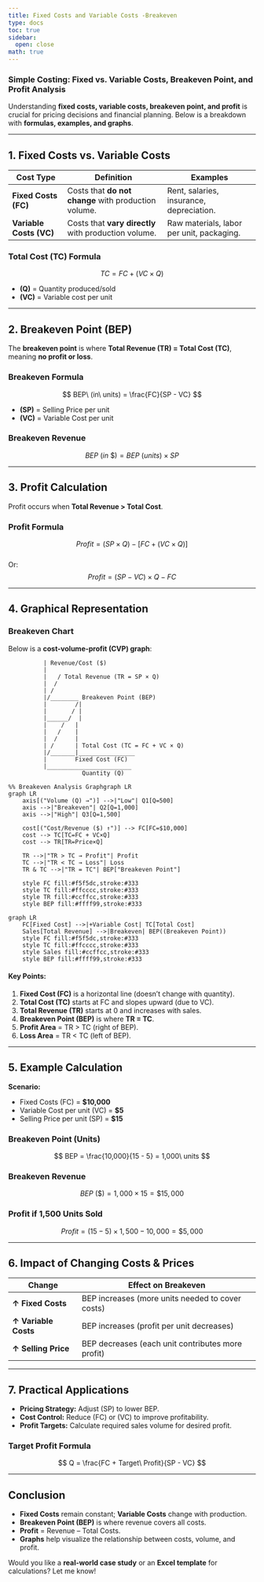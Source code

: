 ```yaml
---
title: Fixed Costs and Variable Costs -Breakeven
type: docs
toc: true
sidebar:
  open: close
math: true  
---
```

### **Simple Costing: Fixed vs. Variable Costs, Breakeven Point, and Profit Analysis**  

Understanding **fixed costs, variable costs, breakeven point, and profit** is crucial for pricing decisions and financial planning. Below is a breakdown with **formulas, examples, and graphs**.

---

## **1. Fixed Costs vs. Variable Costs**  
| **Cost Type** | **Definition** | **Examples** |  
|--------------|--------------|-------------|  
| **Fixed Costs (FC)** | Costs that **do not change** with production volume. | Rent, salaries, insurance, depreciation. |  
| **Variable Costs (VC)** | Costs that **vary directly** with production volume. | Raw materials, labor per unit, packaging. |  

### **Total Cost (TC) Formula**  
$$
TC = FC + (VC \times Q)
$$  
- **\(Q\)** = Quantity produced/sold  
- **\(VC\)** = Variable cost per unit  

---

## **2. Breakeven Point (BEP)**  
The **breakeven point** is where **Total Revenue (TR) = Total Cost (TC)**, meaning **no profit or loss**.  

### **Breakeven Formula**  
$$
BEP\ (in\ units) = \frac{FC}{SP - VC}  
$$  
- **\(SP\)** = Selling Price per unit  
- **\(VC\)** = Variable Cost per unit  

### **Breakeven Revenue**  
$$
BEP\ (in\ \$) = BEP\ (units) \times SP  
$$  

---

## **3. Profit Calculation**  
Profit occurs when **Total Revenue > Total Cost**.  

### **Profit Formula**  
$$
Profit = (SP \times Q) - [FC + (VC \times Q)]  
$$  
Or:  
$$
Profit = (SP - VC) \times Q - FC  
$$  

---

## **4. Graphical Representation**  

### **Breakeven Chart**  
Below is a **cost-volume-profit (CVP) graph**:  

```plaintext
          | Revenue/Cost ($)
          |
          |   / Total Revenue (TR = SP × Q)
          |  /
          | / 
          |/________ Breakeven Point (BEP)
          |        /|
          |       / |
          |______/  |
          |    /   |
          |   /    |
          |  /     |
          | /      | Total Cost (TC = FC + VC × Q)
          |/_______|________________
          |        Fixed Cost (FC)
          |________________________
                     Quantity (Q)
```



```mermaid
%% Breakeven Analysis Graphgraph LR
graph LR
    axis[("Volume (Q) →")] -->|"Low"| Q1[Q=500]
    axis -->|"Breakeven"| Q2[Q=1,000]
    axis -->|"High"| Q3[Q=1,500]
    
    cost[("Cost/Revenue ($) ↑")] --> FC[FC=$10,000]
    cost --> TC[TC=FC + VC×Q]
    cost --> TR[TR=Price×Q]
    
    TR -->|"TR > TC → Profit"| Profit
    TC -->|"TR < TC → Loss"| Loss
    TR & TC -->|"TR = TC"| BEP["Breakeven Point"]
    
    style FC fill:#f5f5dc,stroke:#333
    style TC fill:#ffcccc,stroke:#333
    style TR fill:#ccffcc,stroke:#333
    style BEP fill:#ffff99,stroke:#333
```
```mermaid
graph LR
    FC[Fixed Cost] -->|+Variable Cost| TC[Total Cost]
    Sales[Total Revenue] -->|Breakeven| BEP((Breakeven Point))
    style FC fill:#f5f5dc,stroke:#333
    style TC fill:#ffcccc,stroke:#333
    style Sales fill:#ccffcc,stroke:#333
    style BEP fill:#ffff99,stroke:#333
```
#### **Key Points:**  
1. **Fixed Cost (FC)** is a horizontal line (doesn’t change with quantity).  
2. **Total Cost (TC)** starts at FC and slopes upward (due to VC).  
3. **Total Revenue (TR)** starts at 0 and increases with sales.  
4. **Breakeven Point (BEP)** is where **TR = TC**.  
5. **Profit Area** = TR > TC (right of BEP).  
6. **Loss Area** = TR < TC (left of BEP).  

---

## **5. Example Calculation**  
**Scenario:**  
- Fixed Costs (FC) = **\$10,000**  
- Variable Cost per unit (VC) = **\$5**  
- Selling Price per unit (SP) = **\$15**  

### **Breakeven Point (Units)**  
$$
BEP = \frac{10,000}{15 - 5} = 1,000\ units  
$$  

### **Breakeven Revenue**  
$$
BEP\ (\$) = 1,000 \times 15 = \$15,000  
$$  

### **Profit if 1,500 Units Sold**  
$$
Profit = (15 - 5) \times 1,500 - 10,000 = \$5,000  
$$  

---

## **6. Impact of Changing Costs & Prices**  
| **Change** | **Effect on Breakeven** |  
|------------|------------------------|  
| **↑ Fixed Costs** | BEP increases (more units needed to cover costs) |  
| **↑ Variable Costs** | BEP increases (profit per unit decreases) |  
| **↑ Selling Price** | BEP decreases (each unit contributes more profit) |  

---

## **7. Practical Applications**  
- **Pricing Strategy:** Adjust \(SP\) to lower BEP.  
- **Cost Control:** Reduce \(FC\) or \(VC\) to improve profitability.  
- **Profit Targets:** Calculate required sales volume for desired profit.  

### **Target Profit Formula**  
$$
Q = \frac{FC + Target\ Profit}{SP - VC}  
$$  

---

## **Conclusion**  
- **Fixed Costs** remain constant; **Variable Costs** change with production.  
- **Breakeven Point (BEP)** is where revenue covers all costs.  
- **Profit** = Revenue – Total Costs.  
- **Graphs** help visualize the relationship between costs, volume, and profit.  

Would you like a **real-world case study** or an **Excel template** for calculations? Let me know!
